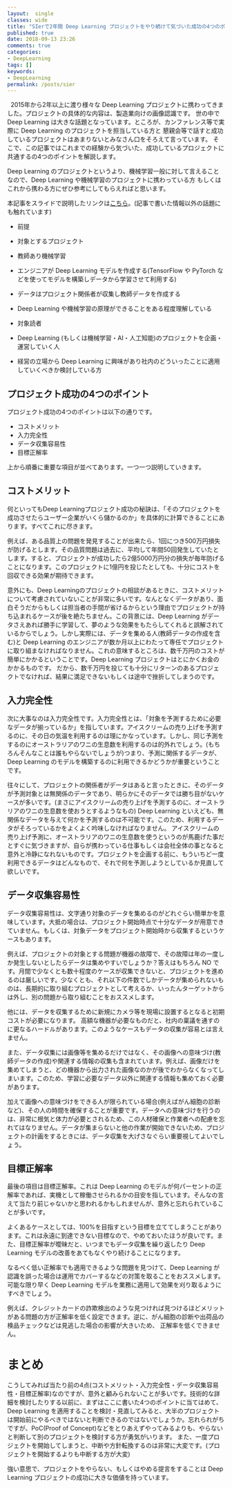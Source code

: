 ```yaml
---
layout:  single
classes: wide
title: "SIerで2年間 Deep Learning プロジェクトをやり続けて気づいた成功の4つのポイント"
published: true
date: 2018-09-13 23:26
comments: true
categories:
- DeepLearning
tags: []
keywords:
- DeepLearning
permalink: /posts/sier
---
```

&nbsp;
2015年から2年以上に渡り様々な Deep Learning プロジェクトに携わってきました。プロジェクトの具体的な内容は、製造業向けの画像認識です。
世の中で Deep Learning は大きな話題となっています。ところが、カンファレンス等で実際に Deep Learning のプロジェクトを担当している方と
懇親会等で話すと成功しているプロジェクトはあまりないとみなさん口をそろえて言っています。
そこで、この記事ではこれまでの経験から気づいた、成功しているプロジェクトに共通するの4つのポイントを解説します。

<!--more-->
Deep Learning のプロジェクトというより、機械学習一般に対して言えることなので、Deep Learning や機械学習のプロジェクトに携わっている方
もしくはこれから携わる方にぜひ参考にしてもらえればと思います。

本記事をスライドで説明したリンクは[こちら](https://kamonohashi.ai/wp-content/uploads/2018/08/AIプロジェクトを成功に導くための4つの観点.pdf "こちら")。(記事で書いた情報以外の話題にも触れています)


- 前提

- 対象とするプロジェクト

- 教師あり機械学習
- エンジニアが Deep Learning モデルを作成する(TensorFlow や PyTorch などを使ってモデルを構築しデータから学習させて利用する)
- データはプロジェクト関係者が収集し教師データを作成する


- Deep Learning や機械学習の原理ができることをある程度理解している


- 対象読者

- Deep Learning (もしくは機械学習・AI・人工知能)のプロジェクトを企画・運営していく人
- 経営の立場から Deep Learning に興味があり社内のどういったことに適用していくべきか検討している方




<h2>プロジェクト成功の4つのポイント</h2>

プロジェクト成功の4つのポイントは以下の通りです。


- コストメリット
- 入力完全性
- データ収集容易性
- 目標正解率


上から順番に重要な項目が並べてあります。一つ一つ説明していきます。

<h2>コストメリット</h2>

何といってもDeep Learningプロジェクト成功の秘訣は、「そのプロジェクトを成功させたらユーザー企業がいくら儲かるのか」を具体的に計算できることにあります。すべてこれに尽きます。

例えば、ある品質上の問題を発見することが出来たら、1回につき500万円損失が防げるとします。その品質問題は過去に、平均して年間50回発生していたとします。すると、プロジェクトが成功したら2億5000万円分の損失が毎年防げることになります。このプロジェクトに1億円を投じたとしても、十分にコストを回収できる効果が期待できます。

意外にも、Deep Learningのプロジェクトの相談があるときに、コストメリットについて考慮されていないことが非常に多いです。なんとなくデータがあり、面白そうだからもしくは担当者の手間が省けるからという理由でプロジェクトが持ち込まれるケースが後を絶たちません。この背景には、Deep Learning がデータさえあれば勝手に学習して、夢のような効果をもたらしてくれると誤解されているからでしょう。しかし実際には、データを集める人(教師データの作成を含む)と Deep Learning のエンジニアが数か月以上にわたって専任でプロジェクトに取り組まなければなりません。これの意味するところは、数千万円のコストが簡単にかかるということです。Deep Learning プロジェクトはとにかくお金のかかるものです。
だから、数千万円を投じても十分にリターンのあるプロジェクトでなければ、結果に満足できないもしくは途中で挫折してしまうのです。

<h2>入力完全性</h2>

次に大事なのは入力完全性です。入力完全性とは、「対象を予測するために必要なデータが揃っているか」を指しています。アイスクリームの売り上げを予測するのに、その日の気温を利用するのは理にかなっています。しかし、同じ予測をするのにオーストラリアのワニの生息数を利用するのは的外れでしょう。(もちろんそんなことは誰もやらないでしょうが)つまり、予測に関係するデータが、Deep Learning のモデルを構築するのに利用できるかどうかが重要ということです。

往々にして、プロジェクトの関係者がデータはあると言ったときに、そのデータが予測対象とは無関係のデータであり、明らかにそのデータでは勝ち目がないケースが多いです。(まさにアイスクリームの売り上げを予測するのに、オーストラリアのワニの生息数を使おうとするようなもの) Deep Learning といえども、無関係なデータを与えて何かを予測するのは不可能です。このため、利用するデータがそろっているかをよくよく吟味しなければなりません。
アイスクリームの売り上げ予測に、オーストラリアのワニの生息数を使うというのが馬鹿げた事だとすぐに気づきますが、自らが携わっている仕事もしくは会社全体の事となると意外と冷静になれないものです。プロジェクトを企画する前に、もういちど一度利用できるデータはどんなもので、それで何を予測しようとしているか見直して欲しいです。

<h2 >データ収集容易性</h2>

データ収集容易性は、文字通り対象のデータを集めるのがどれぐらい簡単かを意味しています。大抵の場合は、プロジェクト開始時点で十分なデータが用意できていません。もしくは、対象データをプロジェクト開始時から収集するというケースもあります。

例えば、プロジェクトの対象とする問題が機器の故障で、その故障は年の一度しか発生しないとしたらデータは集めやすいでしょうか？答えはもちろん NO です。月間で少なくとも数十程度のケースが収集できないと、プロジェクトを進めるのは厳しいです。少なくとも、それ以下の件数でしかデータが集められないものは、長期的に取り組むプロジェクトとして考えるか、いったんターゲットからは外し、別の問題から取り組むことをおススメします。

他には、データを収集するために新規にカメラ等を現場に設置するとなると初期コストが必要になります。
高額な機器が必要なものだと、社内の稟議を通すのに更なるハードルがあります。このようなケースもデータの収集が容易とは言えません。

また、データ収集には画像等を集めるだけではなく、その画像への意味づけ(教師データの作成)や関連する情報の収集も含まれています。例えば、画像だけを集めてしまうと、どの機器から出力された画像なのかが後でわからなくなってしまいます。このため、学習に必要なデータ以外に関連する情報も集めておく必要があります。

加えて画像への意味づけをできる人が限られている場合(例えばがん細胞の診断など)、その人の時間を確保することが重要です。データへの意味づけを行うのは、非常に根気と体力が必要とされるため、この人材確保と作業者への配慮を忘れてはなりません。データが集まらないと他の作業が開始できないため、プロジェクトの計画をするときには、データ収集を大げさなぐらい重要視してよいでしょう。

<h2>目標正解率</h2>

最後の項目は目標正解率。これは Deep Learning のモデルが何パーセントの正解率であれば、実機として稼働させられるかの目安を指しています。そんなの言えて当たり前じゃないかと思われるかもしれませんが、意外と忘れられていることが多いです。

よくあるケースとしては、100%を目指すという目標を立ててしまうことがあります。これは永遠に到達できない目標なので、やめておいたほうが良いです。また、目標正解率が曖昧だと、いつまでもデータ収集を繰り返したり Deep Learning モデルの改善をあてもなくやり続けることになります。

なるべく低い正解率でも適用できるような問題を見つけて、Deep Learning が認識を誤った場合は運用でカバーするなどの対策を取ることをおススメします。可能な限り早く Deep Learning モデルを業務に適用して効果を刈り取るようにすべきでしょう。

例えば、クレジットカードの詐欺検出のような見つければ見つけるほどメリットがある問題の方が正解率を低く設定できます。逆に、がん細胞の診断や出荷品の検品チェックなどは見逃した場合の影響が大きいため、
正解率を低くできません。

<h1>まとめ</h1>

こうしてみれば当たり前の4点(コストメリット・入力完全性・データ収集容易性・目標正解率)なのですが、意外と顧みられないことが多いです。技術的な詳細を検討したりする以前に、まずはここに書いた4つのポイントに当てはめて、
Deep Learning を適用することを検討・見直してみると、大半のプロジェクトは開始前にやるべきではないと判断できるのではないでしょうか。忘れられがちですが、PoC(Proof of Concept)などをとりあえずやってみるよりも、やらないと判断して別のプロジェクトを検討する方が勇気がいります。
また、一度プロジェクトを開始してしまうと、中断や方針転換するのは非常に大変です。(プロジェクトを開始するよりも中断する方が大変)

強い意思で、プロジェクトをやらない、もしくはやめる提言をすることは Deep Learning プロジェクトの成功に大きな価値を持っています。
